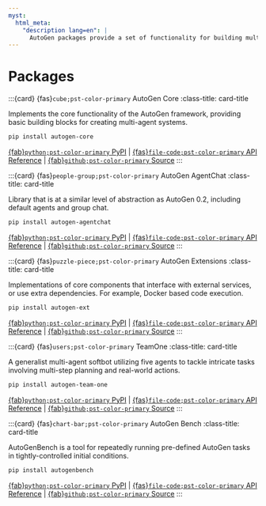```yaml
---
myst:
  html_meta:
    "description lang=en": |
      AutoGen packages provide a set of functionality for building multi-agent applications with AI agents.
---
```


<style>
.card-title {
  font-size: 1.2rem;
  font-weight: bold;
}

.card-title svg {
  font-size: 2rem;
  vertical-align: bottom;
  margin-right: 5px;
}
</style>

# Packages

:::{card} {fas}`cube;pst-color-primary` AutoGen Core
:class-title: card-title

Implements the core functionality of the AutoGen framework, providing basic building blocks for creating multi-agent systems.

```sh
pip install autogen-core
```

[{fab}`python;pst-color-primary` PyPI](https://pypi.org/project/autogen-core/) | [{fas}`file-code;pst-color-primary` API Reference](/reference/python/autogen_core/autogen_core.rst) | [{fab}`github;pst-color-primary` Source](https://github.com/microsoft/agnext/tree/main/python/packages/autogen-core)
:::

:::{card} {fas}`people-group;pst-color-primary` AutoGen AgentChat
:class-title: card-title

Library that is at a similar level of abstraction as AutoGen 0.2, including default agents and group chat.

```sh
pip install autogen-agentchat
```

[{fab}`python;pst-color-primary` PyPI](https://pypi.org/project/autogen-agentchat/) | [{fas}`file-code;pst-color-primary` API Reference](/reference/python/autogen_agentchat/autogen_agentchat.rst) | [{fab}`github;pst-color-primary` Source](https://github.com/microsoft/agnext/tree/main/python/packages/autogen-agentchat)
:::


:::{card} {fas}`puzzle-piece;pst-color-primary` AutoGen Extensions
:class-title: card-title

Implementations of core components that interface with external services, or use extra dependencies. For example, Docker based code execution.

```sh
pip install autogen-ext
```

[{fab}`python;pst-color-primary` PyPI](https://pypi.org/project/autogen-ext/) | [{fas}`file-code;pst-color-primary` API Reference](/reference/python/autogen_ext/autogen_ext.rst) | [{fab}`github;pst-color-primary` Source](https://github.com/microsoft/agnext/tree/main/python/packages/autogen-ext)
:::


:::{card} {fas}`users;pst-color-primary` TeamOne
:class-title: card-title

A generalist multi-agent softbot utilizing five agents to tackle intricate tasks involving multi-step planning and real-world actions.

```sh
pip install autogen-team-one
```

[{fab}`python;pst-color-primary` PyPI](https://pypi.org/project/autogen-team-one/) | [{fas}`file-code;pst-color-primary` API Reference](/reference/index.md) | [{fab}`github;pst-color-primary` Source](https://github.com/microsoft/agnext/tree/main/python/packages/team-one)
:::

:::{card} {fas}`chart-bar;pst-color-primary` AutoGen Bench
:class-title: card-title

AutoGenBench is a tool for repeatedly running pre-defined AutoGen tasks in tightly-controlled initial conditions.

```sh
pip install autogenbench
```

[{fab}`python;pst-color-primary` PyPI](https://pypi.org/project/autogenbench/) | [{fas}`file-code;pst-color-primary` API Reference](/reference/index.md) | [{fab}`github;pst-color-primary` Source](https://github.com/microsoft/agnext/tree/main/python/packages/agbench)
:::
